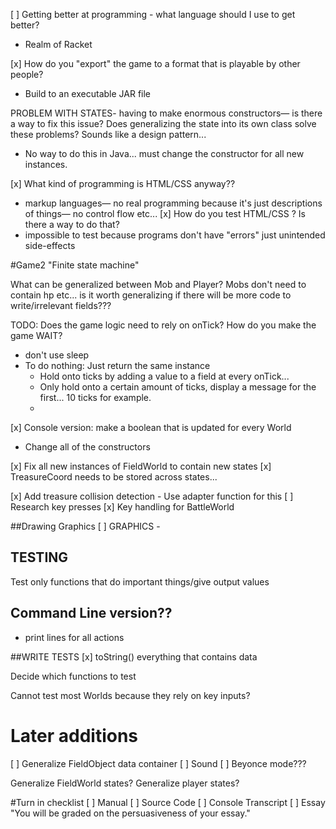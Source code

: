 [ ] Getting better at programming - what language should I use to get better?
- Realm of Racket

[x] How do you "export" the game to a format that is playable by other people? 
- Build to an executable JAR file


PROBLEM WITH STATES- having to make enormous constructors—
is there a way to fix this issue? 
Does generalizing the state into its own class solve these problems? Sounds like a design pattern...  
- No way to do this in Java... must change the constructor for all new instances. 

[x] What kind of programming is HTML/CSS anyway??
- markup languages— no real programming because it's just descriptions of things— no control flow etc...
[x] How do you test HTML/CSS ? Is there a way to do that? 
- impossible to test because programs don't have "errors" just unintended side-effects 

#Game2 
"Finite state machine"

What can be generalized between Mob and Player? 
Mobs don't need to contain hp etc... is it worth generalizing if there will be more code to write/irrelevant fields???

TODO:
Does the game logic need to rely on onTick? How do you make the game WAIT?
- don't use sleep
- To do nothing: Just return the same instance 
	- Hold onto ticks by adding a value to a field at every onTick...
	- Only hold onto a certain amount of ticks, display a message for the first... 10 ticks for example.
	- 

[x] Console version: make a boolean that is updated for every World 
- Change all of the constructors 

[x] Fix all new instances of FieldWorld to contain new states
[x] TreasureCoord needs to be stored across states...

[x] Add treasure collision detection
	- Use adapter function for this
[ ] Research key presses
[x] Key handling for BattleWorld

##Drawing Graphics
[ ] GRAPHICS - 

## TESTING
Test only functions that do important things/give output values

## Command Line version??
- print lines for all actions

##WRITE TESTS
[x] toString() everything that contains data

Decide which functions to test 

Cannot test most Worlds because they rely on key inputs?	

# Later additions
[ ] Generalize FieldObject data container
[ ] Sound
[ ] Beyonce mode???

Generalize FieldWorld states?
Generalize player states?


#Turn in checklist
[ ] Manual
[ ] Source Code
[ ] Console Transcript
[ ] Essay
"You will be graded on the persuasiveness of your essay."